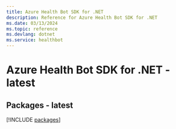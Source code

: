 ```yaml
---
title: Azure Health Bot SDK for .NET
description: Reference for Azure Health Bot SDK for .NET
ms.date: 03/13/2024
ms.topic: reference
ms.devlang: dotnet
ms.service: healthbot
---
```

# Azure Health Bot SDK for .NET - latest
## Packages - latest
[!INCLUDE [packages](health-bot-index.md)]